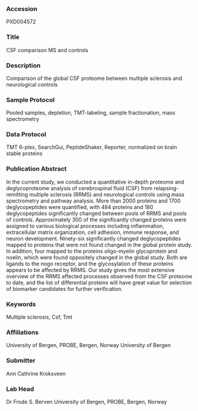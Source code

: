 ### Accession
PXD004572

### Title
CSF comparison MS and controls

### Description
Comparison of the global CSF proteome between multiple sclerosis and neurological controls

### Sample Protocol
Pooled samples, depletion, TMT-labeling, sample fractionation, mass spectrometry

### Data Protocol
TMT 6-plex, SearchGui, PeptideShaker, Reporter, normalized on brain stable proteins

### Publication Abstract
In the current study, we conducted a quantitative in-depth proteome and deglycoproteome analysis of cerebrospinal fluid (CSF) from relapsing-remitting multiple sclerosis (RRMS) and neurological controls using mass spectrometry and pathway analysis. More than 2000 proteins and 1700 deglycopeptides were quantified, with 484 proteins and 180 deglycopeptides significantly changed between pools of RRMS and pools of controls. Approximately 300 of the significantly changed proteins were assigned to various biological processes including inflammation, extracellular matrix organization, cell adhesion, immune response, and neuron development. Ninety-six significantly changed deglycopeptides mapped to proteins that were not found changed in the global protein study. In addition, four mapped to the proteins oligo-myelin glycoprotein and noelin, which were found oppositely changed in the global study. Both are ligands to the nogo receptor, and the glycosylation of these proteins appears to be affected by RRMS. Our study gives the most extensive overview of the RRMS affected processes observed from the CSF proteome to date, and the list of differential proteins will have great value for selection of biomarker candidates for further verification.

### Keywords
Multiple sclerosis, Csf, Tmt

### Affiliations
University of Bergen, PROBE, Bergen, Norway
University of Bergen

### Submitter
Ann Cathrine Kroksveen

### Lab Head
Dr Frode S. Berven
University of Bergen, PROBE, Bergen, Norway


